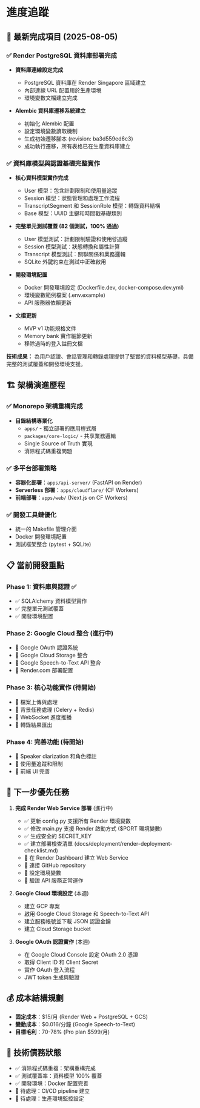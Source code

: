 # 進度追蹤

## 🎯 最新完成項目 (2025-08-05)

### ✅ Render PostgreSQL 資料庫部署完成
- **資料庫連線設定完成**
  - PostgreSQL 資料庫在 Render Singapore 區域建立
  - 內部連線 URL 配置用於生產環境
  - 環境變數文檔建立完成

- **Alembic 資料庫遷移系統建立**
  - 初始化 Alembic 配置
  - 設定環境變數讀取機制
  - 生成初始遷移腳本 (revision: ba3d559ed6c3)
  - 成功執行遷移，所有表格已在生產資料庫建立

### ✅ 資料庫模型與認證基礎完整實作
- **核心資料模型實作完成**
  - User 模型：包含計劃限制和使用量追蹤
  - Session 模型：狀態管理和處理工作流程
  - TranscriptSegment 和 SessionRole 模型：轉錄資料結構
  - Base 模型：UUID 主鍵和時間戳基礎類別

- **完整單元測試覆蓋 (82 個測試，100% 通過)**
  - User 模型測試：計劃限制驗證和使用량追蹤
  - Session 模型測試：狀態轉換和屬性計算
  - Transcript 模型測試：關聯關係和業務邏輯
  - SQLite 外鍵約束在測試中正確啟用

- **開發環境配置**
  - Docker 開發環境設定 (Dockerfile.dev, docker-compose.dev.yml)
  - 環境變數範例檔案 (.env.example)
  - API 服務器依賴更新

- **文檔更新**
  - MVP v1 功能規格文件
  - Memory bank 實作細節更新
  - 移除過時的登入註冊文檔

**技術成果：** 為用戶認證、會話管理和轉錄處理提供了堅實的資料模型基礎，具備完整的測試覆蓋和開發環境支援。

## 🏗️ 架構演進歷程

### ✅ Monorepo 架構重構完成
- **目錄結構專業化**
  - `apps/` - 獨立部署的應用程式層
  - `packages/core-logic/` - 共享業務邏輯
  - Single Source of Truth 實現
  - 消除程式碼重複問題

### ✅ 多平台部署策略
- **容器化部署**：`apps/api-server/` (FastAPI on Render)
- **Serverless 部署**：`apps/cloudflare/` (CF Workers)
- **前端部署**：`apps/web/` (Next.js on CF Workers)

### ✅ 開發工具鏈優化
- 統一的 Makefile 管理介面
- Docker 開發環境配置
- 測試框架整合 (pytest + SQLite)

## 📋 當前開發重點

### Phase 1: 資料庫與認證 ✅
- ✅ SQLAlchemy 資料模型實作
- ✅ 完整單元測試覆蓋
- ✅ 開發環境配置

### Phase 2: Google Cloud 整合 (進行中)
- 🔄 Google OAuth 認證系統
- 🔄 Google Cloud Storage 整合
- 🔄 Google Speech-to-Text API 整合
- 🔄 Render.com 部署配置

### Phase 3: 核心功能實作 (待開始)
- 📝 檔案上傳與處理
- 📝 背景任務處理 (Celery + Redis)
- 📝 WebSocket 進度推播
- 📝 轉錄結果匯出

### Phase 4: 完善功能 (待開始)
- 📝 Speaker diarization 和角色標註
- 📝 使用量追蹤和限制
- 📝 前端 UI 完善

## 🎯 下一步優先任務

1. **完成 Render Web Service 部署** (進行中)
   - ✅ 更新 config.py 支援所有 Render 環境變數
   - ✅ 修改 main.py 支援 Render 啟動方式 ($PORT 環境變數)
   - ✅ 生成安全的 SECRET_KEY
   - ✅ 建立部署檢查清單 (docs/deployment/render-deployment-checklist.md)
   - 🔄 在 Render Dashboard 建立 Web Service
   - 🔄 連接 GitHub repository
   - 🔄 設定環境變數
   - 🔄 驗證 API 服務正常運作

2. **Google Cloud 環境設定** (本週)
   - 建立 GCP 專案
   - 啟用 Google Cloud Storage 和 Speech-to-Text API
   - 建立服務帳號並下載 JSON 認證金鑰
   - 建立 Cloud Storage bucket

3. **Google OAuth 認證實作** (本週)
   - 在 Google Cloud Console 設定 OAuth 2.0 憑證
   - 取得 Client ID 和 Client Secret
   - 實作 OAuth 登入流程
   - JWT token 生成與驗證

## 💰 成本結構規劃

- **固定成本**：$15/月 (Render Web + PostgreSQL + GCS)
- **變動成本**：$0.016/分鐘 (Google Speech-to-Text)
- **目標毛利**：70-78% (Pro plan $599/月)

## 🔧 技術債務狀態

- ✅ 消除程式碼重複：架構重構完成
- ✅ 測試覆蓋率：資料模型 100% 覆蓋
- ✅ 開發環境：Docker 配置完善
- 📝 待處理：CI/CD pipeline 建立
- 📝 待處理：生產環境監控設定
